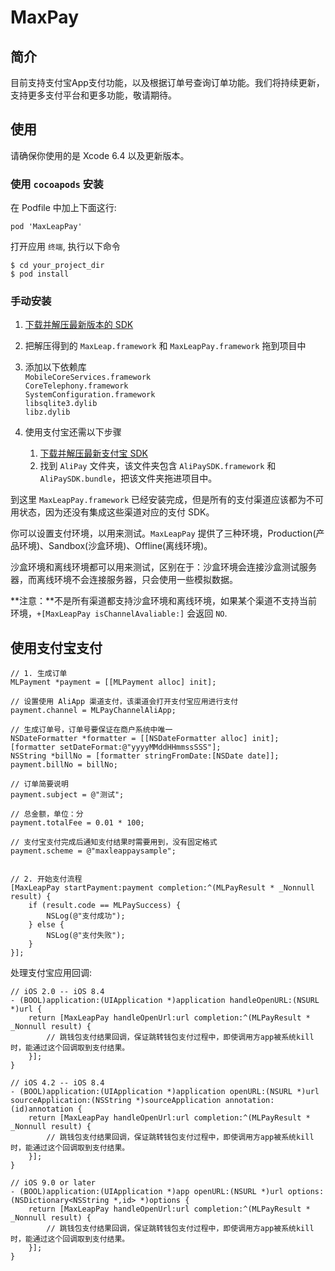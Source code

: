 # MaxPay

## 简介

目前支持支付宝App支付功能，以及根据订单号查询订单功能。我们将持续更新，支持更多支付平台和更多功能，敬请期待。

## 使用

请确保你使用的是 Xcode 6.4 以及更新版本。

### 使用 `cocoapods` 安装

在 Podfile 中加上下面这行:

```
pod 'MaxLeapPay'
```

打开应用 `终端`, 执行以下命令

```
$ cd your_project_dir
$ pod install
```
	
### 手动安装

1. [下载并解压最新版本的 SDK](https://github.com/MaxLeap/SDK-iOS/releases)
2. 把解压得到的 `MaxLeap.framework` 和 `MaxLeapPay.framework` 拖到项目中 
3. 添加以下依赖库</br>
	`MobileCoreServices.framework`</br>
	`CoreTelephony.framework`</br>
	`SystemConfiguration.framework`</br>
	`libsqlite3.dylib`</br>
	`libz.dylib`</br>

4. 使用支付宝还需以下步骤

	1. [下载并解压最新支付宝 SDK](https://doc.open.alipay.com/doc2/detail.htm?spm=0.0.0.0.5TxcD7&treeId=59&articleId=103563&docType=1)
	2. 找到 `AliPay` 文件夹，该文件夹包含 `AliPaySDK.framework` 和 `AliPaySDK.bundle`，把该文件夹拖进项目中。

到这里 `MaxLeapPay.framework` 已经安装完成，但是所有的支付渠道应该都为不可用状态，因为还没有集成这些渠道对应的支付 SDK。

你可以设置支付环境，以用来测试。`MaxLeapPay` 提供了三种环境，Production(产品环境)、Sandbox(沙盒环境)、Offline(离线环境)。

沙盒环境和离线环境都可以用来测试，区别在于：沙盒环境会连接沙盒测试服务器，而离线环境不会连接服务器，只会使用一些模拟数据。

**注意：**不是所有渠道都支持沙盒环境和离线环境，如果某个渠道不支持当前环境，`+[MaxLeapPay isChannelAvaliable:]` 会返回 `NO`.

## 使用支付宝支付

```
// 1. 生成订单
MLPayment *payment = [[MLPayment alloc] init];

// 设置使用 AliApp 渠道支付，该渠道会打开支付宝应用进行支付
payment.channel = MLPayChannelAliApp;

// 生成订单号，订单号要保证在商户系统中唯一
NSDateFormatter *formatter = [[NSDateFormatter alloc] init];
[formatter setDateFormat:@"yyyyMMddHHmmssSSS"];
NSString *billNo = [formatter stringFromDate:[NSDate date]];
payment.billNo = billNo;

// 订单简要说明
payment.subject = @"测试";

// 总金额，单位：分
payment.totalFee = 0.01 * 100;

// 支付宝支付完成后通知支付结果时需要用到，没有固定格式
payment.scheme = @"maxleappaysample";


// 2. 开始支付流程
[MaxLeapPay startPayment:payment completion:^(MLPayResult * _Nonnull result) {
    if (result.code == MLPaySuccess) {
        NSLog(@"支付成功");
    } else {
        NSLog(@"支付失败");
    }
}];
```

处理支付宝应用回调:

```
// iOS 2.0 -- iOS 8.4
- (BOOL)application:(UIApplication *)application handleOpenURL:(NSURL *)url {
    return [MaxLeapPay handleOpenUrl:url completion:^(MLPayResult * _Nonnull result) {
        // 跳钱包支付结果回调，保证跳转钱包支付过程中，即使调用方app被系统kill时，能通过这个回调取到支付结果。
    }];
}

// iOS 4.2 -- iOS 8.4
- (BOOL)application:(UIApplication *)application openURL:(NSURL *)url sourceApplication:(NSString *)sourceApplication annotation:(id)annotation {
    return [MaxLeapPay handleOpenUrl:url completion:^(MLPayResult * _Nonnull result) {
        // 跳钱包支付结果回调，保证跳转钱包支付过程中，即使调用方app被系统kill时，能通过这个回调取到支付结果。
    }];
}

// iOS 9.0 or later
- (BOOL)application:(UIApplication *)app openURL:(NSURL *)url options:(NSDictionary<NSString *,id> *)options {
    return [MaxLeapPay handleOpenUrl:url completion:^(MLPayResult * _Nonnull result) {
        // 跳钱包支付结果回调，保证跳转钱包支付过程中，即使调用方app被系统kill时，能通过这个回调取到支付结果。
    }];
}
```
